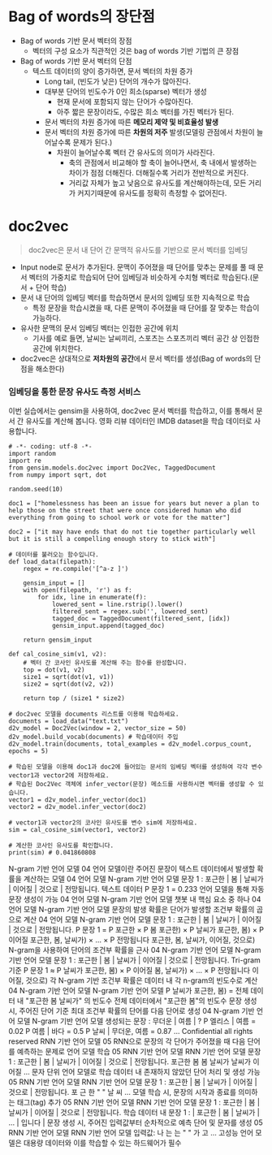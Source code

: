 # Bag of words의 장단점

- Bag of words 기반 문서 벡터의 장점
    - 벡터의 구성 요소가 직관적인 것은 bag of words 기반 기법의 큰 장점
- Bag of words 기반 문서 벡터의 단점
    - 텍스트 데이터의 양이 증가하면, 문서 벡터의 차원 증가
        - Long tail, (빈도가 낮은) 단어의 개수가 많아진다.
        - 대부분 단어의 빈도수가 0인 희소(sparse) 벡터가 생성
            - 현재 문서에 포함되지 않는 단어가 수많아진다.
            - 아주 짧은 문장이라도, 수많은 희소 벡터를 가진 벡터가 된다.
        - 문서 벡터의 차원 증가에 따른 **메모리 제약 및 비효율성 발생**
        - 문서 벡터의 차원 증가에 따른 **차원의 저주** 발생(모델링 관점에서 차원이 늘어날수록 문제가 된다.)
            - 차원이 늘어날수록 벡터 간 유사도의 의미가 사라진다.
                - 축의 관점에서 비교해야 할 축이 늘어나면서, 축 내에서 발생하는 차이가 점점 더해진다. 더해질수록 거리가 전반적으로 커진다.
                - 거리값 자체가 높고 낮음으로 유사도를 계산해야하는데, 모든 거리가 커지기때문에 유사도를 정확히 측정할 수 없어진다.

# doc2vec

> doc2vec은 문서 내 단어 간 문맥적 유사도를 기반으로 문서 벡터를 임베딩

- Input node로 문서가 추가된다. 문맥이 주어졌을 때 단어를 맞추는 문제를 풀 때 문서 벡터의 가중치로 학습되어 단어 임베딩과 비슷하게 수치형 벡터로 학습된다.(문서 + 단어 학습)
- 문서 내 단어의 임베딩 벡터를 학습하면서 문서의 임베딩 또한 지속적으로 학습
    - 특정 문장을 학습시켰을 때, 다른 문맥이 주어졌을 때 단어를 잘 맞추는 학습이 가능하다.
- 유사한 문맥의 문서 임베딩 벡터는 인접한 공간에 위치
    - 기사를 예로 들면, 날씨는 날씨끼리, 스포츠는 스포츠끼리 벡터 공간 상 인접한 공간에 위치한다.
- doc2vec은 상대적으로 **저차원의 공간**에서 문서 벡터를 생성(Bag of words의 단점을 해소한다)

### 임베딩을 통한 문장 유사도 측정 서비스

이번 실습에서는 gensim을 사용하여, doc2vec 문서 벡터를 학습하고, 이를 통해서 문서 간 유사도를 계산해 봅니다. 영화 리뷰 데이터인 IMDB dataset을 학습 데이터로 사용합니다.

```
# -*- coding: utf-8 -*-
import random
import re
from gensim.models.doc2vec import Doc2Vec, TaggedDocument
from numpy import sqrt, dot

random.seed(10)

doc1 = ["homelessness has been an issue for years but never a plan to help those on the street that were once considered human who did everything from going to school work or vote for the matter"]

doc2 = ["it may have ends that do not tie together particularly well but it is still a compelling enough story to stick with"]

# 데이터를 불러오는 함수입니다.
def load_data(filepath):
    regex = re.compile('[^a-z ]')

    gensim_input = []
    with open(filepath, 'r') as f:
        for idx, line in enumerate(f):
            lowered_sent = line.rstrip().lower()
            filtered_sent = regex.sub('', lowered_sent)
            tagged_doc = TaggedDocument(filtered_sent, [idx])
            gensim_input.append(tagged_doc)
            
    return gensim_input
    
def cal_cosine_sim(v1, v2):
    # 벡터 간 코사인 유사도를 계산해 주는 함수를 완성합니다.
    top = dot(v1, v2)
    size1 = sqrt(dot(v1, v1))
    size2 = sqrt(dot(v2, v2)) 
    
    return top / (size1 * size2)
    
# doc2vec 모델을 documents 리스트를 이용해 학습하세요.
documents = load_data("text.txt")
d2v_model = Doc2Vec(window = 2, vector_size = 50)
d2v_model.build_vocab(documents) # 학습데이터 주입
d2v_model.train(documents, total_examples = d2v_model.corpus_count, epochs = 5)

# 학습된 모델을 이용해 doc1과 doc2에 들어있는 문서의 임베딩 벡터를 생성하여 각각 변수 vector1과 vector2에 저장하세요.
# 학습된 Doc2Vec 객체에 infer_vector(문장) 메소드를 사용하시면 벡터를 생성할 수 있습니다.
vector1 = d2v_model.infer_vector(doc1)
vector2 = d2v_model.infer_vector(doc2)

# vector1과 vector2의 코사인 유사도를 변수 sim에 저장하세요.
sim = cal_cosine_sim(vector1, vector2)

# 계산한 코사인 유사도를 확인합니다.
print(sim) # 0.041860808
```

N-gram 기반 언어 모델
04
언어 모델이란 주어진 문장이 텍스트 데이터에서 발생할 확률을 계산하는 모델
04
언어 모델
N-gram 기반 언어 모델
문장 1 : 포근한 | 봄 | 날씨가 | 이어질 | 것으로 | 전망됩니다.
텍스트 데이터
P 문장 1 = 0.233
언어 모델을 통해 자동 문장 생성이 가능
04
언어 모델
N-gram 기반 언어 모델
챗봇 내 핵심 요소 중 하나
04
언어 모델
N-gram 기반 언어 모델
문장의 발생 확률은 단어가 발생할 조건부 확률의 곱으로 계산
04
언어 모델
N-gram 기반 언어 모델
문장 1 : 포근한 | 봄 | 날씨가 | 이어질 | 것으로 | 전망됩니다.
P 문장 1 = P 포근한 × P 봄 포근한) × P 날씨가 포근한, 봄) ×
P 이어질 포근한, 봄, 날씨가) × … × P 전망됩니다 포근한, 봄, 날씨가, 이어질, 것으로)
N-gram을 사용하여 단어의 조건부 확률을 근사
04
N-gram 기반 언어 모델
N-gram 기반 언어 모델
문장 1 : 포근한 | 봄 | 날씨가 | 이어질 | 것으로 | 전망됩니다.
Tri-gram 기준 P 문장 1 ≈ P 날씨가 포근한, 봄) × P 이어질 봄, 날씨가) × … ×
P 전망됩니다 이어질, 것으로)
각 N-gram 기반 조건부 확률은 데이터 내 각 n-gram의 빈도수로 계산
04
N-gram 기반 언어 모델
N-gram 기반 언어 모델
P 날씨가 포근한, 봄) =
전체 데이터 내 "포근한 봄 날씨가" 의 빈도수
전체 데이터에서 "포근한 봄"의 빈도수
문장 생성 시, 주어진 단어 기준 최대 조건부 확률의 단어를 다음 단어로 생성
04
N-gram 기반 언어 모델
N-gram 기반 언어 모델
생성되는 문장 : 무더운 | 여름 | ?
P 엘리스 | 여름 = 0.02
P 여름 | 바다 = 0.5
P 날씨 | 무더운, 여름 = 0.87
…
Confidential all rights reserved
RNN 기반 언어 모델
05
RNN으로 문장의 각 단어가 주어졌을 때 다음 단어를 예측하는 문제로 언어 모델 학습
05
RNN 기반 언어 모델
RNN 기반 언어 모델
문장 1 : 포근한 | 봄 | 날씨가 | 이어질 | 것으로 | 전망됩니다.
포근한
봄
봄
날씨가
날씨가
이어질
…
문자 단위 언어 모델로 학습 데이터 내 존재하지 않았던 단어 처리 및 생성 가능
05
RNN 기반 언어 모델
RNN 기반 언어 모델
문장 1 : 포근한 | 봄 | 날씨가 | 이어질 | 것으로 | 전망됩니다.
포
근
한
" "
날
씨
…
모델 학습 시, 문장의 시작과 종료를 의미하는 태그(tag) 추가
05
RNN 기반 언어 모델
RNN 기반 언어 모델
문장 1 : 포근한 | 봄 | 날씨가 | 이어질 | 것으로 | 전망됩니다.
학습 데이터 내 문장 1 : <Start> | 포근한 | 봄 | 날씨가 | … | 입니다 | <End>
문장 생성 시, 주어진 입력값부터 순차적으로 예측 단어 및 문자를 생성
05
RNN 기반 언어 모델
RNN 기반 언어 모델
입력값: 나
는
는
" "
가
고
…
고성능 언어 모델은 대용량 데이터와 이를 학습할 수 있는 하드웨어가 필수
